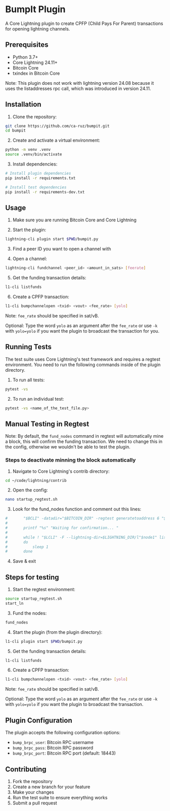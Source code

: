 # BumpIt Plugin

A Core Lightning plugin to create CPFP (Child Pays For Parent) transactions for opening lightning channels.

## Prerequisites

- Python 3.7+
- Core Lightning 24.11+
- Bitcoin Core
- txindex in Bitcoin Core

Note: This plugin does not work with lightning version 24.08 because it uses the listaddresses rpc call, which was introduced in version 24.11.

## Installation

1. Clone the repository:
```bash
git clone https://github.com/ca-ruz/bumpit.git
cd bumpit
```

2. Create and activate a virtual environment:
```bash
python -m venv .venv
source .venv/bin/activate
```

3. Install dependencies:
```bash
# Install plugin dependencies
pip install -r requirements.txt

# Install test dependencies
pip install -r requirements-dev.txt
```

## Usage

1. Make sure you are running Bitcoin Core and Core Lightning

2. Start the plugin:
```bash
lightning-cli plugin start $PWD/bumpit.py
```

3. Find a peer ID you want to open a channel with

4. Open a channel:
```bash
lightning-cli fundchannel <peer_id> <amount_in_sats> [feerate]
```

5. Get the funding transaction details:
```bash
l1-cli listfunds
```

6. Create a CPFP transaction:
```bash
l1-cli bumpchannelopen <txid> <vout> <fee_rate> [yolo]
```

Note: `fee_rate` should be specified in sat/vB.

Optional: Type the word `yolo` as an argument after the `fee_rate` or use `-k` with `yolo=yolo` if you want the plugin to broadcast the transaction for you.

## Running Tests

The test suite uses Core Lightning's test framework and requires a regtest environment.
You need to run the following commands inside of the plugin directory.

1. To run all tests:
```bash
pytest -vs
```

2. To run an individual test:
```bash
pytest -vs <name_of_the_test_file.py>
```

## Manual Testing in Regtest

Note: By default, the `fund_nodes` command in regtest will automatically mine a block, this will confirm the funding transaction. We need to change this in the config, otherwise we wouldn't be able to test the plugin.

### Steps to deactivate minning the block automatically

1. Navigate to Core Lightning's contrib directory:
```bash
cd ~/code/lightning/contrib
```

2. Open the config:
```bash
nano startup_regtest.sh 
```

3. Look for the fund_nodes function and comment out this lines:
```bash
#		"$BCLI" -datadir="$BITCOIN_DIR" -regtest generatetoaddress 6 "$ADDRESS" > /dev/null
#
#		printf "%s" "Waiting for confirmation... "
#
#		while ! "$LCLI" -F --lightning-dir=$LIGHTNING_DIR/l"$node1" listchannels | grep -q "channels"
#		do
#			sleep 1
#		done
```

4. Save & exit

## Steps for testing

1. Start the regtest environment:
```bash
source startup_regtest.sh
start_ln
```

3. Fund the nodes:
```bash
fund_nodes
```

4. Start the plugin (from the plugin directory):
```bash
l1-cli plugin start $PWD/bumpit.py
```

5. Get the funding transaction details:
```bash
l1-cli listfunds
```

6. Create a CPFP transaction:
```bash
l1-cli bumpchannelopen <txid> <vout> <fee_rate> [yolo]
```
Note: `fee_rate` should be specified in sat/vB.
    
Optional: Type the word `yolo` as an argument after the `fee_rate` or use `-k` with `yolo=yolo` if you want the plugin to broadcast the transaction.

## Plugin Configuration

The plugin accepts the following configuration options:

- `bump_brpc_user`: Bitcoin RPC username
- `bump_brpc_pass`: Bitcoin RPC password
- `bump_brpc_port`: Bitcoin RPC port (default: 18443)

## Contributing

1. Fork the repository
2. Create a new branch for your feature
3. Make your changes
4. Run the test suite to ensure everything works
5. Submit a pull request
